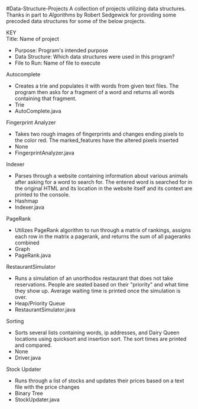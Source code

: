 #Data-Structure-Projects
A collection of projects utilizing data structures. Thanks in part to *Algorithms* by Robert Sedgewick for providing some precoded data structures for some of the below projects. 

KEY<br />
Title: Name of project<br />
- Purpose: Program's intended purpose<br />
- Data Structure: Which data structures were used in this program?<br />
- File to Run: Name of file to execute<br />

Autocomplete<br />
- Creates a trie and populates it with words from given text files. The program then asks for a fragment of a word and returns all words containing that fragment.<br />
- Trie<br />
- AutoComplete.java<br />

Fingerprint Analyzer <br />
- Takes two rough images of fingerprints and changes ending pixels to the color red. The marked_features have the altered pixels inserted <br />
- None <br />
- FingerprintAnalyzer.java <br />

Indexer<br />
- Parses through a website containing information about various animals after asking for a word to search for. The entered word is searched for in the original HTML and its location in the website itself and its context are printed to the console. <br />
- Hashmap<br />
- Indexer.java<br />

PageRank<br />
- Utilizes PageRank algorithm to run through a matrix of rankings, assigns each row in the matrix a pagerank, and returns the sum of all pageranks combined<br />
- Graph<br />
- PageRank.java<br />

RestaurantSimulator<br />
- Runs a simulation of an unorthodox restaurant that does not take reservations. People are seated based on their "priority" and what time they show up. Average waiting time is printed once the simulation is over.<br />
- Heap/Priority Queue<br />
- RestaurantSimulator.java<br />

Sorting<br />
- Sorts several lists containing words, ip addresses, and Dairy Queen locations using quicksort and insertion sort. The sort times are printed and compared.<br />
- None<br />
- Driver.java<br />

Stock Updater<br />
- Runs through a list of stocks and updates their prices based on a text file with the price changes<br />
- Binary Tree<br />
- StockUpdater.java

